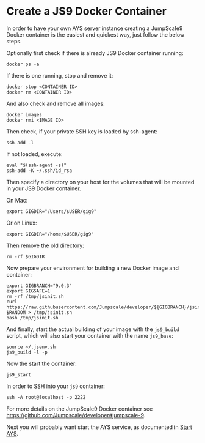 # Create a JS9 Docker Container

In order to have your own AYS server instance creating a JumpScale9 Docker container is the easiest and quickest way, just follow the below steps.

Optionally first check if there is already JS9 Docker container running:
```shell
docker ps -a
```

If there is one running, stop and remove it:
```shell
docker stop <CONTAINER ID>
docker rm <CONTAINER ID>
```

And also check and remove all images:
```shell
docker images
docker rmi <IMAGE ID>
```

Then check, if your private SSH key is loaded by ssh-agent:
```shell
ssh-add -l
```

If not loaded, execute:
```shell
eval "$(ssh-agent -s)"
ssh-add -K ~/.ssh/id_rsa
```

Then specify a directory on your host for the volumes that will be mounted in your JS9 Docker container.

On Mac:
```shell
export GIGDIR="/Users/$USER/gig9"
```

Or on Linux:
```shell
export GIGDIR="/home/$USER/gig9"
```

Then remove the old directory:
```shell
rm -rf $GIGDIR
```

Now prepare your environment for building a new Docker image and container:
```shell
export GIGBRANCH="9.0.3"
export GIGSAFE=1
rm -rf /tmp/jsinit.sh
curl https://raw.githubusercontent.com/Jumpscale/developer/${GIGBRANCH}/jsinit.sh?$RANDOM > /tmp/jsinit.sh
bash /tmp/jsinit.sh
```

And finally, start the actual building of your image with the `js9_build ` script, which will also start your container with the name `js9_base`:
```shell
source ~/.jsenv.sh
js9_build -l -p
```

Now the start the container:
```shell
js9_start
```

In order to SSH into your `js9` container:
```shell
ssh -A root@localhost -p 2222
```

For more details on the JumpScale9 Docker container see https://github.com/Jumpscale/developer#jumpscale-9.

Next you will probably want start the AYS service, as documented in [Start AYS](startays.md).
